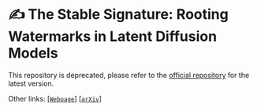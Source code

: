 # ✍️ The Stable Signature: Rooting Watermarks in Latent Diffusion Models

This repository is deprecated, please refer to the [official repository](https://github.com/facebookresearch/stable_signature) for the latest version.

Other links:
[[`Webpage`](https://pierrefdz.github.io/publications/stablesignature/)]
[[`arXiv`](https://arxiv.org/abs/2303.15435)]
